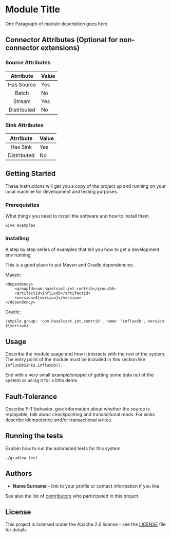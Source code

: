 # Module Title

One Paragraph of module description goes here

## Connector Attributes (Optional for non-connector extensions)

### Source Attributes
|  Atrribute  | Value |
|:-----------:|-------|
| Has Source  |  Yes  |
| Batch       |   No  |
| Stream      |  Yes  |
| Distributed |   No  |

### Sink Attributes
|  Atrribute  | Value |
|:-----------:|-------|
| Has Sink    |  Yes  |
| Distributed |   No  |


## Getting Started

These instructions will get you a copy of the project up and running on your local
 machine for development and testing purposes. 

### Prerequisites

What things you need to install the software and how to install them

```
Give examples
```

### Installing

A step by step series of examples that tell you how to get a development env running

This is a good place to put Maven and Gradle dependencies.

Maven:
```
<dependency>
    <groupId>com.hazelcast.jet.contrib</groupId>
    <artifactId>influxdb</artifactId>
    <version>${version}</version>
</dependency>
```

Gradle: 
```
compile group: 'com.hazelcast.jet.contrib', name: 'influxdb', version: ${version}
```

## Usage

Describe the module usage and how it interacts with the rest of the system. The
entry point of the module must be included in this section like `InfluxDbSinks.influxDb()`.

End with a very small example/snippet of getting some data out of the system 
or using it for a little demo

## Fault-Tolerance
Describe F-T behavior, give information about whether the source is replayable, 
talk about checkpointing and transactional reads. For sinks describe idempotence 
and/or transactional writes.

## Running the tests

Explain how to run the automated tests for this system

```
./gradlew test
```

## Authors

* **Name Surname** - link to your profile or contact information if you like

See also the list of [contributors](https://github.com/hazelcast/hazelcast-jet-contrib/graphs/contributors) 
who participated in this project.

## License

This project is licensed under the Apache 2.0 license - see the [LICENSE](LICENSE) 
file for details

